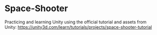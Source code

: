 # Space-Shooter
Practicing and learning Unity using the official tutorial and assets from Unity: https://unity3d.com/learn/tutorials/projects/space-shooter-tutorial
